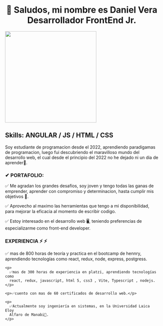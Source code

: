 <div id="hearder">
  <h1 style="text-align: center">
    👋 Saludos, mi nombre es Daniel Vera Desarrollador FrontEnd Jr.
  </h1>
  <img style=""
    src="https://media.giphy.com/media/f3iwJFOVOwuy7K6FFw/giphy.gif"
    width="300"
  />
  <h2>Skills: ANGULAR / JS / HTML / CSS</h2>
  <p>
    Soy estudiante de programacion desde el 2022, aprendiendo paradigamas de
    programacion, luego fui descubriendo el maravilloso mundo del desarrollo
    web, el cual desde el principio del 2022 no he dejado ni un dia de
    aprender💪.
  </p>

  <h3>✔ PORTAFOLIO:</h3>
  <p>
    ✅ Me agradan los grandes desafíos, soy joven y tengo todas las ganas de
    emprender, aprender con compromiso y determinacion, hasta cumplir mis
    objetivos 🚀.
  </p>
  <p>
    ✅ Aprovecho al maximo las herramientas que tengo a mi disponibilidad, para
    mejorar la eficacia al momento de escribir codigo.
  </p>
  <p>
    ✅ Estoy interesado en el desarrollo web 🖥️, teniendo preferencias de
    especializarme como front-end developer.
  </p>

  <h3>EXPERIENCIA ⚡ ⚡</h3>
  <div>
    <p>
      ✅ mas de 800 horas de teoría y practica en el bootcamp de hennry,
      aprendiendo tecnologías como react, redux, node, express, postgress.
    </p>

    <p>
      ✅mas de 300 horas de experiencia en platzi, aprendiendo tecnologías como
      react, redux, javascript, html 5, css3 , Vite, Typescript , nodejs.
    </p>

    <p>✅cuento con mas de 60 certificados de desarrollo web.</p>

    <p>
      ✅Actualmente soy ingeniería en sistemas, en la Universidad Laica Eloy
      Alfaro de Manabi🚀.
    </p>
  </div>
</div>
